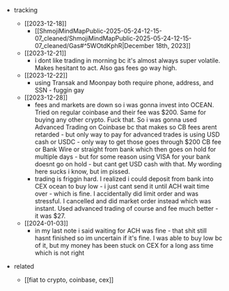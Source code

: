   * tracking
    * [[2023-12-18]]
      * [[ShmojiMindMapPublic-2025-05-24-12-15-07_cleaned/ShmojiMindMapPublic-2025-05-24-12-15-07_cleaned/Gas#^5WOtdKphR|December 18th, 2023]]
    * [[2023-12-21]]
      * i dont like trading in morning bc it's almost always super volatile. Makes hesitant to act. Also gas fees go way high.
    * [[2023-12-22]]
      * using Transak and Moonpay both require phone, address, and SSN - fuggin gay
    * [[2023-12-28]]
      * fees and markets are down so i was gonna invest into OCEAN. Tried on regular coinbase and their fee was $200. Same for buying any other crypto. Fuck that. So i was gonna used Advanced Trading on Coinbase bc that makes so CB fees arent retarded - but only way to pay for advanced trades is using USD cash or USDC - only way to get those goes through $200 CB fee or Bank Wire or straight from bank which then goes on hold for multiple days - but for some reason using VISA for your bank doesnt go on hold - but cant get USD cash with that. My wording here sucks i know, but im pissed.
      * trading is friggin hard. I realized i could deposit from bank into CEX ocean to buy low - i just cant send it until ACH wait time over - which is fine. I accidentally did limit order and was stressful. I cancelled and did market order instead which was instant. Used advanced trading of course and fee much better - it was $27.
    * [[2024-01-03]]
      * in my last note i said waiting for ACH was fine - that shit still hasnt finished so im uncertain if it's fine. I was able to buy low bc of it, but my money has been stuck on CEX for a long ass time which is not right

  * related
    * [[fiat to crypto, coinbase, cex]]
